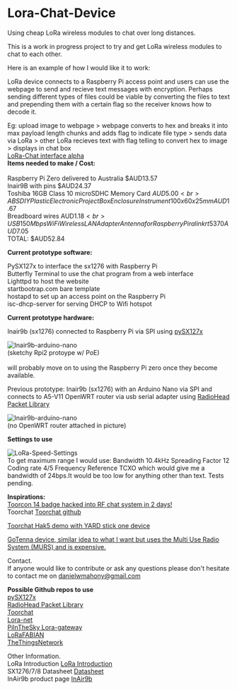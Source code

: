 # Lora-Chat-Device

Using cheap LoRa wireless modules to chat over long distances.

This is a work in progress project to try and get LoRa wireless modules to chat to each other.

Here is an example of how I would like it to work:

LoRa device connects to a Raspberry Pi access point and users can use the webpage to send and recieve text messages with encryption. Perhaps sending different types of files could be viable by converting the files to text and prepending them with a certain flag so the receiver knows how to decode it.

Eg: 
upload image to webpage > webpage converts to hex and breaks it into max payload length chunks and adds flag to indicate file type > sends data via LoRa > other LoRa recieves text with flag telling to convert hex to image > displays in chat box
<br>
  <a href="http://i.imgur.com/tfc3tMf.jpg">LoRa-Chat interface alpha </a>
<br>
<b>Items needed to make / Cost:</b><br><br>
Raspberry Pi Zero delivered to Australia $AUD13.57<br>
Inair9B with pins $AUD24.37<br>
Toshiba 16GB Class 10 microSDHC Memory Card $AUD5.00<br>
ABS DIY Plastic Electronic Project Box Enclosure Instrument 100x60x25mm AUD$1.67<br>
Breadboard wires AUD$1.18<br>
USB 150Mbps WiFi Wireless LAN Adapter Antenna for Raspberry Pi ralink rt5370 AUD$7.05<br>
TOTAL: $AUD52.84

<b>Current prototype software:</b>

PySX127x to interface the sx1276 with Raspberry Pi<br>
Butterfly Terminal to use the chat program from a web interface<br> 
Lighttpd to host the website<br>
startbootrap.com bare template<br>
hostapd to set up an access point on the Raspberry Pi<br>
isc-dhcp-server for serving DHCP to Wifi hotspot<br>

<b>Current prototype hardware:</b>

Inair9b (sx1276) connected to Raspberry Pi via SPI using <a href="https://github.com/mayeranalytics/pySX127x">pySX127x </a>

<img src="http://i.imgur.com/SBA0ONi.jpg" alt="Inair9b-arduino-nano">
<br>(sketchy Rpi2 protoype w/ PoE)</br>
<br>will probably move on to using the Raspberry Pi zero once they become available.

Previous prototype:
Inair9b (sx1276) with an Arduino Nano via SPI and connects to A5-V11 OpenWRT router via usb serial adapter using  <a href="https://github.com/PaulStoffregen/RadioHead">RadioHead Packet Library</a>

<img src="http://imgur.com/o91j5aj.jpg" alt="Inair9b-arduino-nano">
<br>(no OpenWRT router attached in picture)</br>






<b>Settings to use</b>

 <img src="http://i.imgur.com/bcRODsF.png" alt="LoRa-Speed-Settings"><br>
To get maximum range I would use: Bandwidth 10.4kHz Spreading Factor 12 Coding rate 4/5 Frequency Reference TCXO which would give me a bandwidth of 24bps.It would be too low for anything other than text. Tests pending.


<b>Inspirations:</b><br> 
<a href="http://ossmann.blogspot.com.au/2012/10/the-toorcon-14-badge.html">Toorcon 14 badge hacked into RF chat system in 2 days!</a><br>
Toorchat <a href="https://github.com/hathcox/ToorChat">Toorchat github</a><br>

<a href="https://youtu.be/pkTlTCUeec0?t=622">Toorchat Hak5 demo with YARD stick one device</a><br>

<a href="http://www.gotenna.com/">GoTenna device, similar idea to what I want but uses the Multi Use Radio System (MURS) and is expensive.</a><br>

Contact.<br>
If anyone would like to contribute or ask any questions please don't hesitate to contact me on danielwmahony@gmail.com

<b>Possible Github repos to use</b><br> 
<a href="https://github.com/mayeranalytics/pySX127x">pySX127x </a><br>
<a href="https://github.com/PaulStoffregen/RadioHead">RadioHead Packet Library</a><br>
<a href="https://github.com/hathcox/ToorChat">Toorchat</a><br>
<a href="https://github.com/Lora-net">Lora-net</a><br>
<a href="https://github.com/PiInTheSky/lora-gateway">PiInTheSky Lora-gateway</a><br>
<a href="https://github.com/telecombretagne/LoRaFABIAN">LoRaFABIAN</a><br>
<a href="https://github.com/TheThingsNetwork/">TheThingsNetwork</a><br>

Other Information.<br>
LoRa Introduction <a href="http://www.instructables.com/id/Introducing-LoRa-/">LoRa Introduction</a><br>
SX1276/7/8 Datasheet <a href="http://www.semtech.com/images/datasheet/sx1276_77_78_79.pdf">Datasheet</a><br>
InAir9b product page <a href="http://modtronix.com/inair9b.html">InAir9b</a><br>
